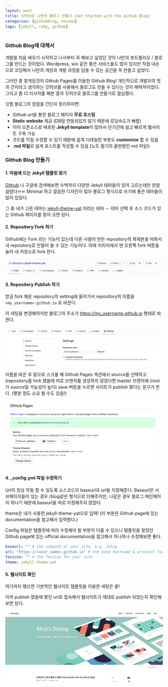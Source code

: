 ```yaml
---
layout: post
title: 깃허브로 나만의 블로그 만들기 (Get Started with the Github Blog)
categories: [githubblog, korean]
tags: [jekyll, ruby, github]
---
```


### Github Blog에 대해서

개발을 처음 배우기 시작하고 나서부터 꼭 해보고 싶었던 것이 나만의 포트폴리오 / 블로그를 만드는 것이었다. Wordpress, wix 같은 좋은 서비스들도 많이 있지만 직접 내손으로 코딩해서 나만의 개성과 개발 과정을 담을 수 있는 공간을 꼭 만들고 싶었다.

그러던 중 찾게된것이 Github Pages를 이용한 Github Blog! 개인적으로 개발자의 멋과 간지라고 생각하는 깃허브를 사용해서 블로그도 만들 수 있다는 것이 매력적이었다. 그리고 좀 더 리서치를 해본 결과 깃허브로 블로그를 만들기로 결심했다.

깃헙 블로그의 장점을 간단히 정리하자면:

- Github url을 통한 블로그 페이지 **무료 호스팅**
- **Static website** 제공 (DB랑 연동되있지 않기 때문에 로딩속도가 빠름)
- 이미 오픈소스로 배포된 **Jekyll template**이 많아서 단기간에 쉽고 빠르게 웹사이트 구축 가능
- 코드를 직접 수정할 수 있기 때문에 쉽게 디테일한 부분도 **customize** 할 수 있음
- **.md 파일**로 쉽게 포스트를 작성할 수 있음 (노트 필기의 끝판왕인 md 파일!)





### Github Blog 만들기

<h4>1. 마음에 드는 Jekyll 템플릿 찾기</h4>

<a href="https://github.com/topics/jekyll-theme">Github</a> 나 구글에 검색해보면 수백까지 다양한 Jekyll 테마들이 있어 고르는데만 한참 걸렸다ㅠㅠ Minimal 하고 깔끔한 디자인이 많아 블로그 형식으로 쓰기에 좋은 테마들이 많이 있었다.

그 중 내가 고른 테마는 <a href="https://github.com/jeffreytse/jekyll-theme-yat">jekyll-theme-yat</a> 이라는 테마 -- 테마 선택 후 소스 코드가 있는 Github 페이지를 찾아 오면 된다.

<h4>2. Repository Fork 하기</h4>

Github에는 Fork 라는 기능이 있는데 다른 사람이 만든 repository의 복제본을 따와서 내 repository로 만들어 쓸 수 있는 기능이다. 아래 이미지에서 맨 오른쪽 fork 버튼을 눌러 내 저장소로 fork 한다.

![Image Alt Text](/assets/images/fork.png)



#### **3. Repository Publish 하기**

방금 fork 해온 repository의 setting에 들어가서 repository의 이름을 `<my_username>.github.io` 로 바꾼다.

이 세팅을 변경해야지만 블로그의 주소가 https://my_username.github.io 형태로 바뀐다.

![Image Alt Text](/assets/images/github-settings.png)



이름을 바꾼 후 밑으로 스크롤 해 Github Pages 섹션에서 source를 선택하고 (repository를 fork 했을때 따로 브랜치를 생성하지 않았다면 master 브랜치에 /root가 source일 가능성이 높다) save 버튼을 누르면 사이트가 publish 됐다는 문구가 뜬다. (몇분 정도 소요 될 수도 있음!)

![Image Alt Text](/assets/images/publish.png)



#### **4. _config.yml 파일 수정하기**

Url이 정상 작동 할 수 있도록 소스코드의 baseurl과 url을 지정해준다. Baseurl은 서브페이지들이 있는 경우 /blog같은 형식으로 더해주지만, 나같은 경우 블로그 메인페이지 하나기 때문에 baseurl을 따로 지정해주지 않았다.

theme은 내가 사용한 jekyll-theme-yat으로 입력! (이 부분은 Github page에 있는 documentation을 참고해서 입력했다.)

Config 파일은 템플릿에 따라 수정해야 될 부분이 다를 수 있으니 템플릿을 찾았던 Github page에 있는 official documentation을 참고해서 하나하나 수정해보면 좋다.

```yaml
baseurl: "" # the subpath of your site, e.g. /blog
url: "https://<user_name>.github.io" # the base hostname & protocol for your site, e.g. http://example.com
favicon: "" # the favicon for your site
theme: jekyll-theme-yat
```



#### **5. 웹사이트 확인**

여기까지 했으면 기본적인 웹사이트 템플릿을 이용한 세팅은 끝! 

아까 publish 했을때 봤던 url로 접속해서 웹사이트가 제대로 publish 되었는지 확인해보면 된다.

![Image Alt Text](/assets/images/blog-home.png)